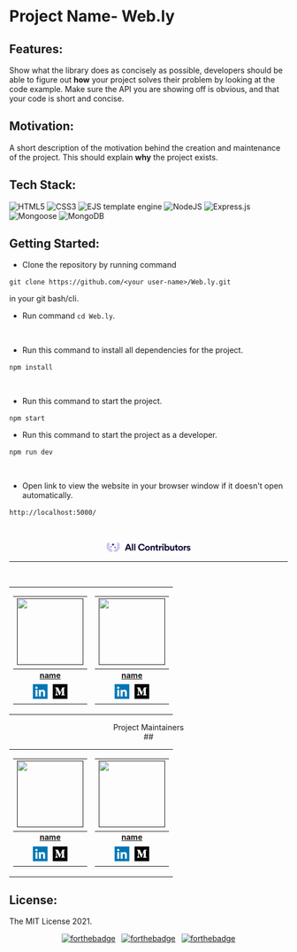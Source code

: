 # Project Name- Web.ly


## Features:

Show what the library does as concisely as possible, developers should be able to figure out **how** your project solves their problem by looking at the code example. Make sure the API you are showing off is obvious, and that your code is short and concise.

## Motivation:

A short description of the motivation behind the creation and maintenance of the project. This should explain **why** the project exists.

## Tech Stack:

<img alt="HTML5" src="https://img.shields.io/badge/html5%20-%23E34F26.svg?&style=for-the-badge&logo=html5&logoColor=white"/>
<img alt="CSS3" src="https://img.shields.io/badge/css3%20-%231572B6.svg?&style=for-the-badge&logo=css3&logoColor=white"/>
<img alt="EJS template engine" src="https://img.shields.io/badge/EJS template engine%20-%23039BE5.svg?&style=for-the-badge&logo=EJStemplateengine"/>
<img alt="NodeJS" src="https://img.shields.io/badge/node.js%20-%2343853D.svg?&style=for-the-badge&logo=node.js&logoColor=white"/>
<img alt="Express.js" src="https://img.shields.io/badge/express.js%20-%23404d59.svg?&style=for-the-badge"/>
<img alt="Mongoose" src ="https://img.shields.io/badge/Mongoose-%234ea94b.svg?&style=for-the-badge&logo=Mongoose&logoColor=white"/>
<img alt="MongoDB" src ="https://img.shields.io/badge/MongoDB-%234ea94b.svg?&style=for-the-badge&logo=mongodb&logoColor=white"/>

## Getting Started:


* Clone the repository by running command
```
git clone https://github.com/<your user-name>/Web.ly.git
```
in your git bash/cli.
<br/>

* Run command `cd Web.ly`.
<br/>

* Run this command to install all dependencies for the project.
```
npm install
```

<br/>


* Run this command to start the project.
```
npm start
```

* Run this command to start the project as a developer.
```
npm run dev
```
<br/>

* Open link to view the website in your browser window if it doesn't open automatically.
```
http://localhost:5000/
```
##
<br>
<div align="center">
 <img width="30%" height="50%" src="xd.svg" alt="✨ All Contributors ✨" width="800px" /><hr>
	<br> 
	
	
<table>	
	<tr>
		<td>

|                                                                                         <a href=""><img src="" width=120px height=120px /></a>                                                                                         |
| :------------------------------------------------------------------------------------------------------------------------------------------------------------------------------------------------------------------------------------------------------------------------------------------------------------------------------------------: |
|                                                                                                                                        **[name]()**                                                                                                                                          
| <a href=""><img src="Linkedin-256.webp" width="32px" height="32px"></a> <a href=""><img src="Medium-256.webp" width="32px" height="32px"></a> |</td>
<td>

|                                                                                         <a href=""><img src="" width=120px height=120px /></a>                                                                                         |
| :------------------------------------------------------------------------------------------------------------------------------------------------------------------------------------------------------------------------------------------------------------------------------------------------------------------------------------------: |
|                                                                                                                                        **[name]()**                                                                                                                                          
| <a href=""><img src="Linkedin-256.webp" width="32px" height="32px"></a> <a href=""><img src="Medium-256.webp" width="32px" height="32px"></a> |
</td>
</tr>
</table>

<div align="center" height="30px" style="bold">Project Maintainers</div>
## 
<table>
<tr>
<td>

|                                                                                         <a href=""><img src="" width=120px height=120px /></a>                                                                                         |
| :------------------------------------------------------------------------------------------------------------------------------------------------------------------------------------------------------------------------------------------------------------------------------------------------------------------------------------------: |
|                                                                                                                                        **[name]()**                                                                                                                                          
| <a href=""><img src="Linkedin-256.webp" width="32px" height="32px"></a> <a href=""><img src="Medium-256.webp" width="32px" height="32px"></a> |
</td>
<td>

|                                                                                         <a href=""><img src="" width=120px height=120px /></a>                                                                                         |
| :------------------------------------------------------------------------------------------------------------------------------------------------------------------------------------------------------------------------------------------------------------------------------------------------------------------------------------------: |
|                                                                                                                                        **[name]()**                                                                                                                                          
| <a href=""><img src="Linkedin-256.webp" width="32px" height="32px"></a> <a href=""><img src="Medium-256.webp" width="32px" height="32px"></a> |
</td>
</tr>
   </table>
   </div>
   
## License:

The MIT License 2021.

<div align="center"> 

[![forthebadge](https://forthebadge.com/images/badges/built-by-developers.svg)]() &ensp;[![forthebadge](https://forthebadge.com/images/badges/made-with-javascript.svg)]() &ensp;[![forthebadge](https://forthebadge.com/images/badges/makes-people-smile.svg)]()


</div>

</br>


